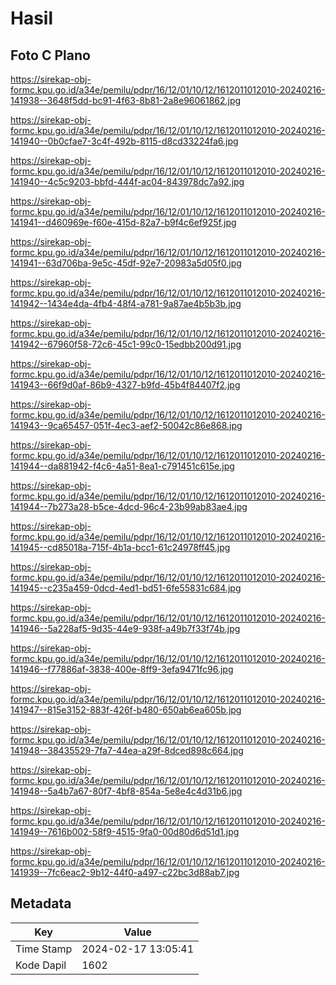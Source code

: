 # Hasil

## Foto C Plano

https://sirekap-obj-formc.kpu.go.id/a34e/pemilu/pdpr/16/12/01/10/12/1612011012010-20240216-141938--3648f5dd-bc91-4f63-8b81-2a8e96061862.jpg

https://sirekap-obj-formc.kpu.go.id/a34e/pemilu/pdpr/16/12/01/10/12/1612011012010-20240216-141940--0b0cfae7-3c4f-492b-8115-d8cd33224fa6.jpg

https://sirekap-obj-formc.kpu.go.id/a34e/pemilu/pdpr/16/12/01/10/12/1612011012010-20240216-141940--4c5c9203-bbfd-444f-ac04-843978dc7a92.jpg

https://sirekap-obj-formc.kpu.go.id/a34e/pemilu/pdpr/16/12/01/10/12/1612011012010-20240216-141941--d460969e-f60e-415d-82a7-b9f4c6ef925f.jpg

https://sirekap-obj-formc.kpu.go.id/a34e/pemilu/pdpr/16/12/01/10/12/1612011012010-20240216-141941--63d706ba-9e5c-45df-92e7-20983a5d05f0.jpg

https://sirekap-obj-formc.kpu.go.id/a34e/pemilu/pdpr/16/12/01/10/12/1612011012010-20240216-141942--1434e4da-4fb4-48f4-a781-9a87ae4b5b3b.jpg

https://sirekap-obj-formc.kpu.go.id/a34e/pemilu/pdpr/16/12/01/10/12/1612011012010-20240216-141942--67960f58-72c6-45c1-99c0-15edbb200d91.jpg

https://sirekap-obj-formc.kpu.go.id/a34e/pemilu/pdpr/16/12/01/10/12/1612011012010-20240216-141943--66f9d0af-86b9-4327-b9fd-45b4f84407f2.jpg

https://sirekap-obj-formc.kpu.go.id/a34e/pemilu/pdpr/16/12/01/10/12/1612011012010-20240216-141943--9ca65457-051f-4ec3-aef2-50042c86e868.jpg

https://sirekap-obj-formc.kpu.go.id/a34e/pemilu/pdpr/16/12/01/10/12/1612011012010-20240216-141944--da881942-f4c6-4a51-8ea1-c791451c615e.jpg

https://sirekap-obj-formc.kpu.go.id/a34e/pemilu/pdpr/16/12/01/10/12/1612011012010-20240216-141944--7b273a28-b5ce-4dcd-96c4-23b99ab83ae4.jpg

https://sirekap-obj-formc.kpu.go.id/a34e/pemilu/pdpr/16/12/01/10/12/1612011012010-20240216-141945--cd85018a-715f-4b1a-bcc1-61c24978ff45.jpg

https://sirekap-obj-formc.kpu.go.id/a34e/pemilu/pdpr/16/12/01/10/12/1612011012010-20240216-141945--c235a459-0dcd-4ed1-bd51-6fe55831c684.jpg

https://sirekap-obj-formc.kpu.go.id/a34e/pemilu/pdpr/16/12/01/10/12/1612011012010-20240216-141946--5a228af5-9d35-44e9-938f-a49b7f33f74b.jpg

https://sirekap-obj-formc.kpu.go.id/a34e/pemilu/pdpr/16/12/01/10/12/1612011012010-20240216-141946--f77886af-3838-400e-8ff9-3efa9471fc96.jpg

https://sirekap-obj-formc.kpu.go.id/a34e/pemilu/pdpr/16/12/01/10/12/1612011012010-20240216-141947--815e3152-883f-426f-b480-650ab6ea605b.jpg

https://sirekap-obj-formc.kpu.go.id/a34e/pemilu/pdpr/16/12/01/10/12/1612011012010-20240216-141948--38435529-7fa7-44ea-a29f-8dced898c664.jpg

https://sirekap-obj-formc.kpu.go.id/a34e/pemilu/pdpr/16/12/01/10/12/1612011012010-20240216-141948--5a4b7a67-80f7-4bf8-854a-5e8e4c4d31b6.jpg

https://sirekap-obj-formc.kpu.go.id/a34e/pemilu/pdpr/16/12/01/10/12/1612011012010-20240216-141949--7616b002-58f9-4515-9fa0-00d80d6d51d1.jpg

https://sirekap-obj-formc.kpu.go.id/a34e/pemilu/pdpr/16/12/01/10/12/1612011012010-20240216-141939--7fc6eac2-9b12-44f0-a497-c22bc3d88ab7.jpg


## Metadata

| Key        | Value               |
| ---------- | ------------------- |
| Time Stamp | 2024-02-17 13:05:41 |
| Kode Dapil | 1602                |



